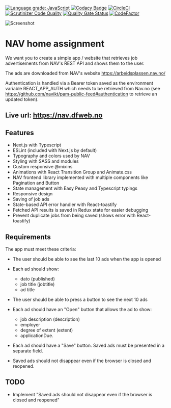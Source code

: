 [![Language grade: JavaScript](https://img.shields.io/lgtm/grade/javascript/g/w3bdesign/nav-jobs.svg?logo=lgtm&logoWidth=18)](https://lgtm.com/projects/g/w3bdesign/nav-jobs/context:javascript)
[![Codacy Badge](https://app.codacy.com/project/badge/Grade/67769ec3b4c94f2d92617d31c2981445)](https://www.codacy.com/gh/w3bdesign/nav-jobs/dashboard?utm_source=github.com&utm_medium=referral&utm_content=w3bdesign/nav-jobs&utm_campaign=Badge_Grade)
[![CircleCI](https://circleci.com/gh/w3bdesign/nav-jobs/tree/master.svg?style=shield)](https://circleci.com/gh/w3bdesign/nav-jobs)
[![Scrutinizer Code Quality](https://scrutinizer-ci.com/g/w3bdesign/nav-jobs/badges/quality-score.png?b=master)](https://scrutinizer-ci.com/g/w3bdesign/nav-jobs/?branch=master)
[![Quality Gate Status](https://sonarcloud.io/api/project_badges/measure?project=w3bdesign_nav-jobs&metric=alert_status)](https://sonarcloud.io/dashboard?id=w3bdesign_nav-jobs)
[![CodeFactor](https://www.codefactor.io/repository/github/w3bdesign/nav-jobs/badge)](https://www.codefactor.io/repository/github/w3bdesign/nav-jobs)

<img src="https://user-images.githubusercontent.com/45217974/113947801-c27d8400-980b-11eb-924b-b8ae9e455e33.png" alt="Screenshot" />

# NAV home assignment

We want you to create a simple app / website that retrieves job advertisements from NAV's REST API and shows them to the user.

The ads are downloaded from NAV's website <https://arbeidsplassen.nav.no/>

Authentication is handled via a Bearer token saved as the environment variable REACT_APP_AUTH which needs to be retrieved from Nav.no (see <https://github.com/navikt/pam-public-feed#authentication> to retrieve an updated token).

## Live url: <https://nav.dfweb.no>

## Features

- Next.js with Typescript
- ESLint (included with Next.js by default)
- Typography and colors used by NAV
- Styling with SASS and modules
- Custom responsive @mixins
- Animations with React Transition Group and Animate.css
- NAV frontend library implemented with multiple components like Pagination and Button
- State management with Easy Peasy and Typescript typings
- Responsive design
- Saving of job ads
- State-based API error handler with React-toastify
- Fetched API results is saved in Redux state for easier debugging
- Prevent duplicate jobs from being saved (shows error with React-toastify)

## Requirements

The app must meet these criteria:

- The user should be able to see the last 10 ads when the app is opened

- Each ad should show:

  - dato (published)
  - job title (jobtitle)
  - ad title

- The user should be able to press a button to see the next 10 ads

- Each ad should have an "Open" button that allows the ad to show:

  - job description (description)
  - employer
  - degree of extent (extent)
  - applicationDue.

- Each ad should have a "Save" button. Saved ads must be presented in a separate field.

- Saved ads should not disappear even if the browser is closed and reopened.

## TODO

- Implement "Saved ads should not disappear even if the browser is closed and reopened"
